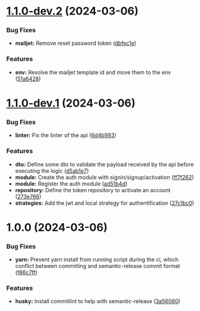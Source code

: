 # [1.1.0-dev.2](https://github.com/Maghwyn/meme-rn-api/compare/v1.1.0-dev.1...v1.1.0-dev.2) (2024-03-06)


### Bug Fixes

* **mailjet:** Remove reset password token ([dbfec1e](https://github.com/Maghwyn/meme-rn-api/commit/dbfec1e416e6c238fde3d609890ced9638f1bbae))


### Features

* **env:** Resolve the mailjet template id and move them to the env ([51a6428](https://github.com/Maghwyn/meme-rn-api/commit/51a6428bc4f565e4c35a89c7115e8337c0ce9f8c))

# [1.1.0-dev.1](https://github.com/Maghwyn/meme-rn-api/compare/v1.0.0...v1.1.0-dev.1) (2024-03-06)


### Bug Fixes

* **linter:** Fix the linter of the api ([6d4b993](https://github.com/Maghwyn/meme-rn-api/commit/6d4b9938c09778ae6a31cb7dea90bedad781d7af))


### Features

* **dto:** Define some dto to validate the payload received by the api before executing the logic ([d5ab1e7](https://github.com/Maghwyn/meme-rn-api/commit/d5ab1e74ca1759f5906be1429f274a7d3ea37354))
* **module:** Create the auth module with signin/signup/activation ([ff7f262](https://github.com/Maghwyn/meme-rn-api/commit/ff7f2621ccdde1e8f9a8544de9a6f437adb2f696))
* **module:** Register the auth module ([ad51b4d](https://github.com/Maghwyn/meme-rn-api/commit/ad51b4dacb86a3ed09cdb49a658d1207c10fdab7))
* **repository:** Define the token repository to activate an account ([273e766](https://github.com/Maghwyn/meme-rn-api/commit/273e766be8bf691a16a815323ecb7c0c6af6b1b5))
* **strategies:** Add the jwt and local strategy for authentification ([27c1bc0](https://github.com/Maghwyn/meme-rn-api/commit/27c1bc02fb9100853d276ab624ad6ec430f04e72))

# 1.0.0 (2024-03-06)


### Bug Fixes

* **yarn:** Prevent yarn install from running script during the ci, which conflict between commitling and semantic-release commit format ([f86c7ff](https://github.com/Maghwyn/meme-rn-api/commit/f86c7ffd912001acdc3c79c614a9711054bf6e77))


### Features

* **husky:** Install commitlint to help with semantic-release ([3a56080](https://github.com/Maghwyn/meme-rn-api/commit/3a560801699667944d673b8b5a49d91f835f8abd))

